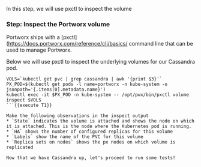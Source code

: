 In this step, we will use pxctl to inspect the volume

### Step: Inspect the Portworx volume

Portworx ships with a [pxctl](https://docs.portworx.com/reference/cli/basics/ command line that can be used to manage Portworx.

Below we will use pxctl to inspect the underlying volumes for our Cassandra pod.

```
VOLS=`kubectl get pvc | grep cassandra | awk '{print $3}'`
PX_POD=$(kubectl get pods -l name=portworx -n kube-system -o jsonpath='{.items[0].metadata.name}')
kubectl exec -it $PX_POD -n kube-system -- /opt/pwx/bin/pxctl volume inspect $VOLS
```{{execute T1}}

Make the following observations in the inspect output
* `State` indicates the volume is attached and shows the node on which it is attached. This is the node where the Kubernetes pod is running.
* `HA` shows the number of configured replicas for this volume
* `Labels` show the name of the PVC for this volume
* `Replica sets on nodes` shows the px nodes on which volume is replicated

Now that we have Cassandra up, let's proceed to run some tests!
